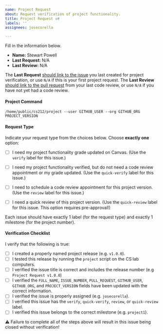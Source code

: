 ```yaml
---
name: Project Request
about: Request verification of project functionality.
title: Project Request v#
labels: ''
assignees: josecorella

---
```


Fill in the information below. 

  - **Name:** Stewart Powell
  - **Last Request:** N/A
  - **Last Review:** N/A

The **Last Request** [should link to the issue](https://help.github.com/en/github/writing-on-github/autolinked-references-and-urls) you last created for project verification, or use `N/A` if this is your first project request. The **Last Review** [should link to the pull request](https://help.github.com/en/github/writing-on-github/autolinked-references-and-urls) from your last code review, or use `N/A` if you have not yet had a code review.

#### Project Command

```
/home/public/cs212/project --user GITHUB_USER --org GITHUB_ORG PROJECT_VERSION
```

#### Request Type

Indicate your request type from the choices below. Choose **exactly one** option:

  - [ ] I need my project functionality grade updated on Canvas. (Use the `verify` label for this issue.)
  - [ ] I need my project functionality verified, but do not need a code review appointment or my grade updated. (Use the `quick-verify` label for this issue.)

  - [ ] I need to schedule a code review appointment for this project version. (Use the `review` label for this issue.)
  - [ ] I need a quick review of this project version. (Use the `quick-review` label for this issue. This option requires pre-approval!)

Each issue should have exactly 1 label (for the request type) and exactly 1 milestone (for the project number).

#### Verification Checklist

I verify that the following is true:

  - [ ] I created a properly named project release (e.g. `v1.0.0`).
  - [ ] I tested this release by running the `project` script on the CS lab computers.
  - [ ] I verified the issue title is correct and includes the release number (e.g `Project Request v1.0.0`)
  - [ ] I verified the `FULL_NAME`, `ISSUE_NUMBER`, `PULL_REQUEST`, `GITHUB_USER`, `GITHUB_ORG`, and `PROJECT_VERSION` fields have been updated with the correct information.
  - [ ] I verified the issue is properly assigned (e.g. `josecorella`).
  - [ ] I verified this issue has the `verify`, `quick-verify`, `review`, or `quick-review` label.
  - [ ] I verified this issue belongs to the correct milestone (e.g. `project1`).

:warning: Failure to complete all of the steps above will result in this issue being closed without verification!

